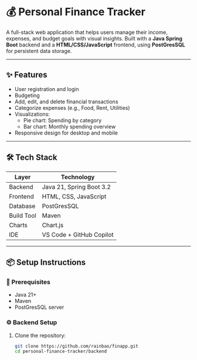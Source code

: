 # 💰 Personal Finance Tracker

A full-stack web application that helps users manage their income, expenses, and budget goals with visual insights. Built with a **Java Spring Boot** backend and a **HTML/CSS/JavaScript** frontend, using **PostGresSQL** for persistent data storage.

---

## ✨ Features

- User registration and login
- Budgeting
- Add, edit, and delete financial transactions
- Categorize expenses (e.g., Food, Rent, Utilities)
- Visualizations:
  - Pie chart: Spending by category
  - Bar chart: Monthly spending overview
- Responsive design for desktop and mobile

---

## 🛠️ Tech Stack

| Layer       | Technology                |
|------------ |---------------------------|
| Backend     | Java 21, Spring Boot 3.2  |
| Frontend    | HTML, CSS, JavaScript     |
| Database    | PostGresSQL               |
| Build Tool  | Maven                     |
| Charts      | Chart.js                  |
| IDE         | VS Code + GitHub Copilot  |

---



## 📦 Setup Instructions

### 🔧 Prerequisites

- Java 21+
- Maven
- PostGresSQL server

### ⚙️ Backend Setup

1. Clone the repository:
   ```bash
   git clone https://github.com/rainbao/finapp.git
   cd personal-finance-tracker/backend
